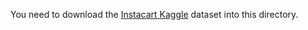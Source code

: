 You need to download the [Instacart Kaggle](https://www.kaggle.com/c/instacart-market-basket-analysis) dataset into this directory.
